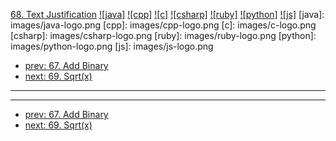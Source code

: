 [68. Text Justification](https://leetcode.com/problems/text-justification/)
[![java]](https://github.com/leetcode-study-group/leetcode-java-solutions/blob/master/068-text-justification.md)
[![cpp]](https://github.com/leetcode-study-group/leetcode-cpp-solutions/blob/master/068-text-justification.md)
[![c]](https://github.com/leetcode-study-group/leetcode-c-solutions/blob/master/068-text-justification.md)
[![csharp]](https://github.com/leetcode-study-group/leetcode-csharp-solutions/blob/master/068-text-justification.md)
[![ruby]](https://github.com/leetcode-study-group/leetcode-ruby-solutions/blob/master/068-text-justification.md)
[![python]](https://github.com/leetcode-study-group/leetcode-python-solutions/blob/master/068-text-justification.md)
[![js]](https://github.com/leetcode-study-group/leetcode-js-solutions/blob/master/068-text-justification.md)
[java]: images/java-logo.png
[cpp]: images/cpp-logo.png
[c]: images/c-logo.png
[csharp]: images/csharp-logo.png
[ruby]: images/ruby-logo.png
[python]: images/python-logo.png
[js]: images/js-logo.png

- [prev: 67. Add Binary](067-add-binary.md)
- [next: 69. Sqrt(x)](069-sqrtx.md)

---


---

- [prev: 67. Add Binary](067-add-binary.md)
- [next: 69. Sqrt(x)](069-sqrtx.md)
